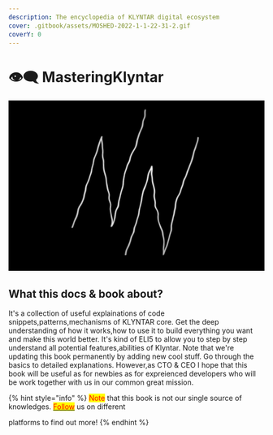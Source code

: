 ```yaml
---
description: The encyclopedia of KLYNTAR digital ecosystem
cover: .gitbook/assets/MOSHED-2022-1-1-22-31-2.gif
coverY: 0
---
```


# 👁🗨 MasteringKlyntar

![](.gitbook/assets/MOSHED-2022-1-1-22-31-2.gif)

## What this docs & book about?

It's a collection of useful explainations of code snippets,patterns,mechanisms of KLYNTAR core. Get the deep understanding of how it works,how to use it to build everything you want and make this world better. It's kind of ELI5 to allow you to step by step understand all potential features,abilities of Klyntar. Note that we're updating this book permanently by adding new cool stuff. Go through the basics to detailed explanations. However,as CTO & CEO I hope that this book will be useful as for newbies as for expreienced developers who will be work together with us in our common great mission.

{% hint style="info" %}
<mark style="color:red;">Note</mark> that this book is not our single source of knowledges. [<mark style="color:red;">Follow</mark>](beginning/social-media.md) us on different

platforms to find out more!
{% endhint %}
